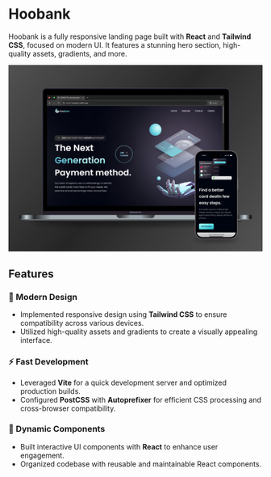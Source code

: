 # Hoobank

Hoobank is a fully responsive landing page built with **React** and **Tailwind CSS**, focused on modern UI. It features a stunning hero section, high-quality assets, gradients, and more.

![Hoobank Screenshot](hoobank-mockup.png)

## Features

### 🎨 Modern Design
- Implemented responsive design using **Tailwind CSS** to ensure compatibility across various devices.
- Utilized high-quality assets and gradients to create a visually appealing interface.

### ⚡ Fast Development
- Leveraged **Vite** for a quick development server and optimized production builds.
- Configured **PostCSS** with **Autoprefixer** for efficient CSS processing and cross-browser compatibility.

### 🔄 Dynamic Components
- Built interactive UI components with **React** to enhance user engagement.
- Organized codebase with reusable and maintainable React components.

